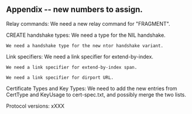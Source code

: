 
## Appendix -- new numbers to assign.

Relay commands:
    We need a new relay command for "FRAGMENT".

CREATE handshake types:
    We need a type for the NIL handshake.

    We need a handshake type for the new ntor handshake variant.

Link specifiers:
    We need a link specifier for extend-by-index.

    We need a link specifier for extend-by-index span.

    We need a link specifier for dirport URL.

Certificate Types and Key Types:
    We need to add the new entries from CertType and KeyUsage to
    cert-spec.txt, and possibly merge the two lists.

Protocol versions:
xXXX
